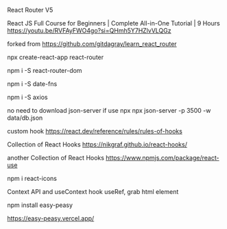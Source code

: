 React Router V5

React JS Full Course for Beginners | Complete All-in-One Tutorial | 9 Hours
https://youtu.be/RVFAyFWO4go?si=QHmh5Y7HZlvVLQGz

forked from https://github.com/gitdagray/learn_react_router

npx create-react-app react-router

npm i -S react-router-dom

npm i -S date-fns

npm i -S axios

no need to download json-server if use npx
npx json-server -p 3500 -w data/db.json


custom hook
https://react.dev/reference/rules/rules-of-hooks

Collection of React Hooks
https://nikgraf.github.io/react-hooks/

another Collection of React Hooks 
https://www.npmjs.com/package/react-use

npm i react-icons


Context API and useContext hook
useRef, grab html element 


npm install easy-peasy


https://easy-peasy.vercel.app/